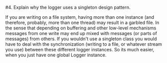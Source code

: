#4. Explain why the logger uses a singleton design pattern.

If you are writing on a file system, having more than one instance (and therefore, probably, more than one thread) may result in a garbled file.
In the sense that depending on buffering and other low-level mechanisms messages from one write may end up mixed with messages (or parts of messages) from others.
If you wouldn't use a singleton class you would have to deal with the synchronization (writing to a file, or whatever stream you use) between these different logger instances. So its much easier, when you just have one global Logger instance.

